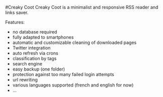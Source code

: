 #Creaky Coot
Creaky Coot is a minimalist and responsive RSS reader and links saver.

Features:

  *  no database required
  *  fully adapted to smartphones
  *  automatic and customizable cleaning of downloaded pages
  *  Twitter integration
  *  auto refresh via crons
  *  classification by tags
  *  search engine
  *  easy backup (one folder)
  *  protection against too many failed login attempts
  *  url rewriting
  *  various languages supported (french and english for now)
  *  …

